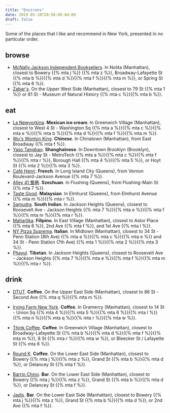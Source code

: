 ```yaml
---
title: "Environs"
date: 2019-05-10T20:58:49-04:00
draft: false
---
```


<!-- ## local attractions and environs. -->
Some of the places that I like and recommend in New York, presented in no
particular order.

## browse
* [McNally Jackson Independent Booksellers](https://www.mcnallyjackson.com/). In Nolita (Manhattan), closest to Bowery {{% mta j %}} {{% mta z %}}, Broadway-Lafayette St {{% mta b %}}{{% mta d %}}{{% mta f %}}{{% mta m %}}, or Spring St {{% mta 6 %}}.
* [Zabar's](https://www.zabars.com/). On the Upper West Side (Manhattan), closest to 79 St {{% mta 1 %}} or 81 St - Museum of Natural History {{% mta c %}}{{% mta b %}}.


## eat

* [La Newyorkina](https://www.lanewyorkina.com/). **Mexican ice cream**. In Greenwich Village (Manhattan), closest to West 4 St - Washington Sq {{% mta a %}}{{% mta c %}}{{% mta e %}}{{% mta b %}}{{% mta d %}}{{% mta f %}}{{% mta m %}}.
* [Wu's Wonton King](http://www.wuswontonking.com/). **Chinese**. In Chinatown (Manhattan), from East Broadway {{% mta f %}}.
* [Yaso Tangbao](https://www.yasotangbao.com/). **Shanghainese**. In Downtown Brooklyn (Brooklyn), closest to Jay St - MetroTech {{% mta a %}}{{% mta c %}}{{% mta f %}}{{% mta r %}}, Borough Hall {{% mta 4 %}}{{% mta 5 %}}, or Hoyt St {{% mta 2 %}}{{% mta 3 %}}.
* [Café Henri](https://www.henrinyc.com/). **French**. In Long Island City (Queens), from Vernon Boulevard-Jackson Avenue {{% mta 7 %}}.
* [Alley 41 蜀巷](https://www.alley41.com/). **Szechuan**. In Flushing (Queens), from Flushing-Main St {{% mta 7 %}}.
* [Taste Good](https://www.yelp.com/biz/taste-good-malaysian-cuisine-elmhurst). **Malaysian**. In Elmhurst (Queens), from Elmhurst Avenue {{% mta m %}}{{% mta r %}}.
* [Samudra](https://samudrarestaurant.com/). **South Indian**. In Jackson Heights (Queens), closest to Roosevelt Ave - Jackson Heights {{% mta 7 %}}{{% mta e %}}{{% mta f %}}{{% mta m %}}{{% mta r %}}.
* [Maharlika](http://maharlikanyc.com/). **Filipino**. In East Village (Manhattan), closest to Astor Place {{% mta 6 %}}, 2nd Ave {{% mta f %}}, and 1st Ave {{% mta l %}}.
* [NY Pizza Suprema](http://nypizzasuprema.com/). **Italian**. In Midtown (Manhattan), closest to 34 St - Penn Station (8th Ave) {{% mta a %}}{{% mta c %}}{{% mta e %}} and 34 St - Penn Station (7th Ave) {{% mta 1 %}}{{% mta 2 %}}{{% mta 3 %}}.
* [Phayul](http://places.singleplatform.com/phayul-/menu?ref=google). **Tibetan**. In Jackson Heights (Queens), closest to Roosevelt Ave - Jackson Heights {{% mta 7 %}}{{% mta e %}}{{% mta f %}}{{% mta m %}}{{% mta r %}}.

## drink
* [DTUT](https://dtutcafe.com/). **Coffee**. On the Upper East Side (Manhattan), closest to 86 St - Second Ave {{% mta q %}}{{% mta m %}}.
* [Irving Farm New York](https://irvingfarm.com/). **Coffee**. In Gramercy (Manhattan), closest to 14 St - Union Sq {{% mta 4 %}}{{% mta 5 %}}{{% mta 6 %}}{{% mta l %}}{{% mta n %}}{{% mta q %}}{{% mta r %}}{{% mta w %}}.
* [Think Coffee](https://www.thinkcoffee.com/). **Coffee**. In Greenwich Village (Manhattan), closest to Broadway-Lafayette St {{% mta b %}}{{% mta d %}}{{% mta f %}}{{% mta m %}}, 8 St {{% mta r %}}{{% mta w %}}, or Bleecker St / Lafayette St {{% mta 6 %}}.


* [Round K](https://www.roundk.com/). **Coffee**. On the Lower East Side (Manhattan), closest to Bowery {{% mta j %}}{{% mta z %}}, Grand St {{% mta b %}}{{% mta d %}}, or Delancey St {{% mta f %}}.
* [Barrio Chino](https://www.barriochinony.com/). **Bar**. On the Lower East Side (Manhattan), closest to Bowery {{% mta j %}}{{% mta z %}}, Grand St {{% mta b %}}{{% mta d %}}, or Delancey St {{% mta f %}}.
* [Jadis](http://jadisnyc.com/). **Bar**. On the Lower East Side (Manhattan), closest to Bowery {{% mta j %}}{{% mta z %}}, Grand St {{% mta b %}}{{% mta d %}}, or 2nd Ave {{% mta f %}}.
